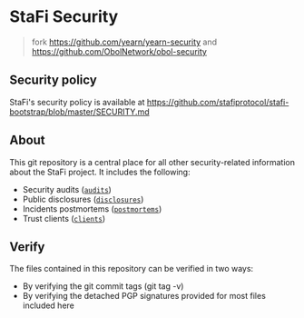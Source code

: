 # StaFi Security

> fork https://github.com/yearn/yearn-security and https://github.com/ObolNetwork/obol-security

## Security policy

StaFi's security policy is available at https://github.com/stafiprotocol/stafi-bootstrap/blob/master/SECURITY.md

## About

This git repository is a central place for all other security-related information about the StaFi project. It includes the following:

- Security audits ([`audits`](/audits))
- Public disclosures ([`disclosures`](/disclosures))
- Incidents postmortems ([`postmortems`](/postmortems))
- Trust clients ([`clients`](/clients))


## Verify

The files contained in this repository can be verified in two ways:

- By verifying the git commit tags (git tag -v)
- By verifying the detached PGP signatures provided for most files included here

